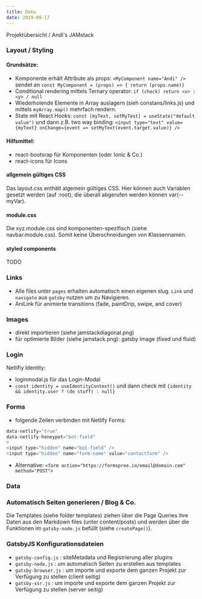 ```yaml
---
title: Doku
date: 2019-09-17
---
```

Projektübersicht / Andi's JAMstack

### Layout / Styling

#### Grundsätze:
- Komponente erhält Attribute als props: ```<MyComponent name="Andi" />```  sendet an  ```const MyComponent = (props) => { return (props.name)}```
- Conditional rendering mittels Ternary operator: ```if (check) return <x> : <y> / null```
- Wiederholende Elemente in Array auslagern (sieh constans/links.js) und mittels ```myArray.map()``` mehrfach rendern.
- State mit React Hooks: ```const [myText, setMyText] = useState("default value")``` und dann z.B. two way binding: ```<input type="text" value={myText} onChange={event => setMyText(event.target.value)} />```

#### Hilfsmittel:
- react-bootsrap für Komponenten (oder Ionic & Co.)
- react-icons für Icons

#### allgemein gültiges CSS

Das layout.css enthält algemein gültiges CSS. Hier können auch Variablen gesetzt werden (auf :root), die überall abgerufen werden können var(--myVar).

#### module.css

Die xyz.module.css sind komponenten-spezifisch (siehe navbar.module.css). Somit keine Überschneidungen von Klassennamen.

#### styled components

TODO

### Links

- Alle files unter ```pages``` erhalten automatisch einen eigenen slug. ```Link``` und ```navigate``` aus ```gatsby``` nutzen um zu Navigieren.
- AniLink für animierte transitions (fade, paintDrip, swipe, and cover)

### Images

- direkt importieren (siehe jamstackdiagonal.png)
- für optimierte Bilder (siehe jamstack.png): gatsby Image (fixed und fluid)

### Login

Netlifiy Identity:
- loginmodal.js für das Login-Modal
- ```const identity = useIdentityContext()``` und dann check mit ```{identity && identity.user ? (do stuff) : null}```

### Forms

- folgende Zeilen verbinden mit Netlify Forms:
```javascript
data-netlify="true"
data-netlify-honeypot="bot-field"
>
<input type="hidden" name="bot-field" />
<input type="hidden" name="form-name" value="contactform" />
``` 
- Alternative: ```<form action="https://formspree.io/email@domain.com" method="POST">```

### Data

### Automatisch Seiten generieren / Blog & Co.

Die Templates (siehe folder templates) ziehen über die Page Queries ihre Daten aus den Markdown files (unter content/posts) und werden über die Funktionen im ```gatsby-node.js``` befüllt (siehe ```createPage()```).

### GatsbyJS Konfigurationsdateien
- ```gatsby-config.js``` : siteMetadata und Registrierung aller plugins
- ```gatsby-node.js``` : um automatisch Seiten zu erstellen aus templates
- ```gatsby-browser.js``` : um importe und exporte dem ganzen Projekt zur Verfügung zu stellen (client seitig)
- ```gatsby-ssr.js``` : um importe und exporte dem ganzen Projekt zur Verfügung zu stellen (server seitig)

